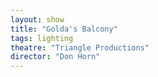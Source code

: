 ```yaml
---
layout: show
title: "Golda's Balcony"
tags: lighting
theatre: "Triangle Productions"
director: "Don Horn"
---
```

